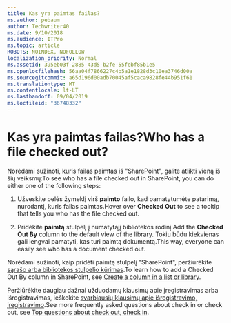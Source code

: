 ```yaml
---
title: Kas yra paimtas failas?
ms.author: pebaum
author: Techwriter40
ms.date: 9/10/2018
ms.audience: ITPro
ms.topic: article
ROBOTS: NOINDEX, NOFOLLOW
localization_priority: Normal
ms.assetid: 395eb03f-2885-43d5-b2fe-55febf85b1e5
ms.openlocfilehash: 56aa04f7866227c4b5a1e1828d3c10ea3746d00a
ms.sourcegitcommit: a65d196d00adb70045af5caca9828fe44b951f61
ms.translationtype: MT
ms.contentlocale: lt-LT
ms.lasthandoff: 09/04/2019
ms.locfileid: "36748332"
---
```

# <a name="who-has-a-file-checked-out"></a><span data-ttu-id="40bb6-102">Kas yra paimtas failas?</span><span class="sxs-lookup"><span data-stu-id="40bb6-102">Who has a file checked out?</span></span>

<span data-ttu-id="40bb6-103">Norėdami sužinoti, kuris failas paimtas iš "SharePoint", galite atlikti vieną iš šių veiksmų:</span><span class="sxs-lookup"><span data-stu-id="40bb6-103">To see who has a file checked out in SharePoint, you can do either one of the following steps:</span></span>
  
1. <span data-ttu-id="40bb6-104">Užveskite pelės žymeklį virš **paimto** failo, kad pamatytumėte patarimą, nurodantį, kuris failas paimtas.</span><span class="sxs-lookup"><span data-stu-id="40bb6-104">Hover over **Checked Out** to see a tooltip that tells you who has the file checked out.</span></span> 
    
2. <span data-ttu-id="40bb6-105">Pridėkite **paimtą** stulpelį į numatytąjį bibliotekos rodinį.</span><span class="sxs-lookup"><span data-stu-id="40bb6-105">Add the **Checked Out By** column to the default view of the library.</span></span> <span data-ttu-id="40bb6-106">Tokiu būdu kiekvienas gali lengvai pamatyti, kas turi paimtą dokumentą.</span><span class="sxs-lookup"><span data-stu-id="40bb6-106">This way, everyone can easily see who has a document checked out.</span></span> 
    
<span data-ttu-id="40bb6-107">Norėdami sužinoti, kaip pridėti paimtą stulpelį "SharePoint", peržiūrėkite [sąrašo arba bibliotekos stulpelio kūrimas](https://go.microsoft.com/fwlink/?linkid=2019591).</span><span class="sxs-lookup"><span data-stu-id="40bb6-107">To learn how to add a Checked Out By column in SharePoint, see [Create a column in a list or library](https://go.microsoft.com/fwlink/?linkid=2019591).</span></span> 
  
<span data-ttu-id="40bb6-108">Peržiūrėkite daugiau dažnai užduodamų klausimų apie įregistravimas arba išregistravimas, ieškokite [svarbiausių klausimų apie išregistravimo, įregistravimo](https://go.microsoft.com/fwlink/?linkid=2018786).</span><span class="sxs-lookup"><span data-stu-id="40bb6-108">See more frequently asked questions about check in or check out, see [Top questions about check out, check in](https://go.microsoft.com/fwlink/?linkid=2018786).</span></span>
  

